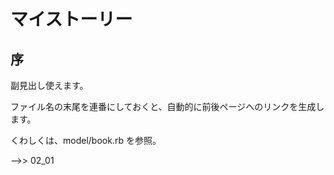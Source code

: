 # マイストーリー

## 序

副見出し使えます。

ファイル名の末尾を連番にしておくと、自動的に前後ページへのリンクを生成します。

くわしくは、model/book.rb を参照。

-->> 02_01